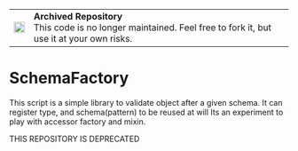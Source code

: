 <table>
        <tr>
            <td><img width="20" src="https://cdnjs.cloudflare.com/ajax/libs/octicons/8.5.0/svg/archive.svg" alt="archived" /></td>
            <td><strong>Archived Repository</strong><br />
            This code is no longer maintained. Feel free to fork it, but use it at your own risks.
        </td>
        </tr>
</table>

SchemaFactory
=============

This script is a simple library to validate object after a given schema.
It can register type, and schema(pattern) to be reused at will
Its an experiment to play with accessor factory and mixin.

THIS REPOSITORY IS DEPRECATED
